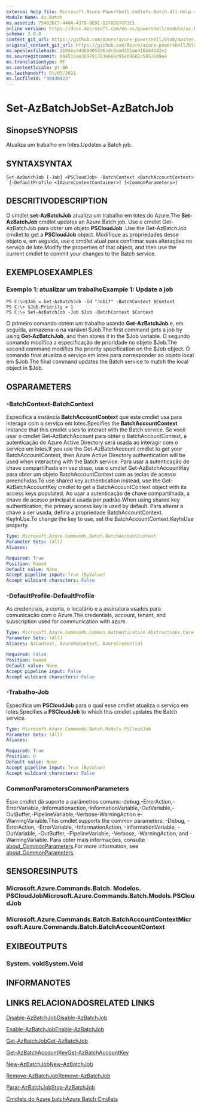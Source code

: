 ```yaml
---
external help file: Microsoft.Azure.PowerShell.Cmdlets.Batch.dll-Help.xml
Module Name: Az.Batch
ms.assetid: 75483BC7-440A-437B-9EDE-D270D87CF3C5
online version: https://docs.microsoft.com/en-us/powershell/module/az.batch/set-azbatchjob
schema: 2.0.0
content_git_url: https://github.com/Azure/azure-powershell/blob/master/src/Batch/Batch/help/Set-AzBatchJob.md
original_content_git_url: https://github.com/Azure/azure-powershell/blob/master/src/Batch/Batch/help/Set-AzBatchJob.md
ms.openlocfilehash: 1104eed4d60405226cdc6dad351ae418b84142e2
ms.sourcegitcommit: 68451baa389791703e666d95469602c5652609ee
ms.translationtype: MT
ms.contentlocale: pt-BR
ms.lasthandoff: 01/05/2021
ms.locfileid: "98430423"
---
```

# <span data-ttu-id="4df08-101">Set-AzBatchJob</span><span class="sxs-lookup"><span data-stu-id="4df08-101">Set-AzBatchJob</span></span>

## <span data-ttu-id="4df08-102">Sinopse</span><span class="sxs-lookup"><span data-stu-id="4df08-102">SYNOPSIS</span></span>
<span data-ttu-id="4df08-103">Atualiza um trabalho em lotes.</span><span class="sxs-lookup"><span data-stu-id="4df08-103">Updates a Batch job.</span></span>

## <span data-ttu-id="4df08-104">SYNTAX</span><span class="sxs-lookup"><span data-stu-id="4df08-104">SYNTAX</span></span>

```
Set-AzBatchJob [-Job] <PSCloudJob> -BatchContext <BatchAccountContext>
 [-DefaultProfile <IAzureContextContainer>] [<CommonParameters>]
```

## <span data-ttu-id="4df08-105">DESCRITIVO</span><span class="sxs-lookup"><span data-stu-id="4df08-105">DESCRIPTION</span></span>
<span data-ttu-id="4df08-106">O cmdlet **set-AzBatchJob** atualiza um trabalho em lotes do Azure.</span><span class="sxs-lookup"><span data-stu-id="4df08-106">The **Set-AzBatchJob** cmdlet updates an Azure Batch job.</span></span>
<span data-ttu-id="4df08-107">Use o cmdlet Get-AzBatchJob para obter um objeto **PSCloudJob** .</span><span class="sxs-lookup"><span data-stu-id="4df08-107">Use the Get-AzBatchJob cmdlet to get a **PSCloudJob** object.</span></span>
<span data-ttu-id="4df08-108">Modifique as propriedades desse objeto e, em seguida, use o cmdlet atual para confirmar suas alterações no serviço de lote.</span><span class="sxs-lookup"><span data-stu-id="4df08-108">Modify the properties of that object, and then use the current cmdlet to commit your changes to the Batch service.</span></span>

## <span data-ttu-id="4df08-109">EXEMPLOS</span><span class="sxs-lookup"><span data-stu-id="4df08-109">EXAMPLES</span></span>

### <span data-ttu-id="4df08-110">Exemplo 1: atualizar um trabalho</span><span class="sxs-lookup"><span data-stu-id="4df08-110">Example 1: Update a job</span></span>
```
PS C:\>$Job = Get-AzBatchJob -Id "Job17" -BatchContext $Context
PS C:\> $Job.Priority = 1
PS C:\> Set-AzBatchJob -Job $Job -BatchContext $Context
```

<span data-ttu-id="4df08-111">O primeiro comando obtém um trabalho usando **Get-AzBatchJob** e, em seguida, armazena-o na variável $Job.</span><span class="sxs-lookup"><span data-stu-id="4df08-111">The first command gets a job by using **Get-AzBatchJob**, and then stores it in the $Job variable.</span></span>
<span data-ttu-id="4df08-112">O segundo comando modifica a especificação de prioridade no objeto $Job.</span><span class="sxs-lookup"><span data-stu-id="4df08-112">The second command modifies the priority specification on the $Job object.</span></span>
<span data-ttu-id="4df08-113">O comando final atualiza o serviço em lotes para corresponder ao objeto local em $Job.</span><span class="sxs-lookup"><span data-stu-id="4df08-113">The final command updates the Batch service to match the local object in $Job.</span></span>

## <span data-ttu-id="4df08-114">OS</span><span class="sxs-lookup"><span data-stu-id="4df08-114">PARAMETERS</span></span>

### <span data-ttu-id="4df08-115">-BatchContext</span><span class="sxs-lookup"><span data-stu-id="4df08-115">-BatchContext</span></span>
<span data-ttu-id="4df08-116">Especifica a instância **BatchAccountContext** que este cmdlet usa para interagir com o serviço em lotes.</span><span class="sxs-lookup"><span data-stu-id="4df08-116">Specifies the **BatchAccountContext** instance that this cmdlet uses to interact with the Batch service.</span></span>
<span data-ttu-id="4df08-117">Se você usar o cmdlet Get-AzBatchAccount para obter o BatchAccountContext, a autenticação do Azure Active Directory será usada ao interagir com o serviço em lotes.</span><span class="sxs-lookup"><span data-stu-id="4df08-117">If you use the Get-AzBatchAccount cmdlet to get your BatchAccountContext, then Azure Active Directory authentication will be used when interacting with the Batch service.</span></span> <span data-ttu-id="4df08-118">Para usar a autenticação de chave compartilhada em vez disso, use o cmdlet Get-AzBatchAccountKey para obter um objeto BatchAccountContext com as teclas de acesso preenchidas.</span><span class="sxs-lookup"><span data-stu-id="4df08-118">To use shared key authentication instead, use the Get-AzBatchAccountKey cmdlet to get a BatchAccountContext object with its access keys populated.</span></span> <span data-ttu-id="4df08-119">Ao usar a autenticação de chave compartilhada, a chave de acesso principal é usada por padrão.</span><span class="sxs-lookup"><span data-stu-id="4df08-119">When using shared key authentication, the primary access key is used by default.</span></span> <span data-ttu-id="4df08-120">Para alterar a chave a ser usada, defina a propriedade BatchAccountContext. KeyInUse.</span><span class="sxs-lookup"><span data-stu-id="4df08-120">To change the key to use, set the BatchAccountContext.KeyInUse property.</span></span>

```yaml
Type: Microsoft.Azure.Commands.Batch.BatchAccountContext
Parameter Sets: (All)
Aliases:

Required: True
Position: Named
Default value: None
Accept pipeline input: True (ByValue)
Accept wildcard characters: False
```

### <span data-ttu-id="4df08-121">-DefaultProfile</span><span class="sxs-lookup"><span data-stu-id="4df08-121">-DefaultProfile</span></span>
<span data-ttu-id="4df08-122">As credenciais, a conta, o locatário e a assinatura usados para comunicação com o Azure.</span><span class="sxs-lookup"><span data-stu-id="4df08-122">The credentials, account, tenant, and subscription used for communication with azure.</span></span>

```yaml
Type: Microsoft.Azure.Commands.Common.Authentication.Abstractions.Core.IAzureContextContainer
Parameter Sets: (All)
Aliases: AzContext, AzureRmContext, AzureCredential

Required: False
Position: Named
Default value: None
Accept pipeline input: False
Accept wildcard characters: False
```

### <span data-ttu-id="4df08-123">-Trabalho</span><span class="sxs-lookup"><span data-stu-id="4df08-123">-Job</span></span>
<span data-ttu-id="4df08-124">Especifica um **PSCloudJob** para o qual esse cmdlet atualiza o serviço em lotes.</span><span class="sxs-lookup"><span data-stu-id="4df08-124">Specifies a **PSCloudJob** to which this cmdlet updates the Batch service.</span></span>

```yaml
Type: Microsoft.Azure.Commands.Batch.Models.PSCloudJob
Parameter Sets: (All)
Aliases:

Required: True
Position: 0
Default value: None
Accept pipeline input: True (ByValue)
Accept wildcard characters: False
```

### <span data-ttu-id="4df08-125">CommonParameters</span><span class="sxs-lookup"><span data-stu-id="4df08-125">CommonParameters</span></span>
<span data-ttu-id="4df08-126">Esse cmdlet dá suporte a parâmetros comuns:-debug,-ErrorAction,-ErrorVariable,-Informationaction,-InformationVariable,-OutVariable,-OutBuffer,-PipelineVariable,-Verbose-WarningAction e-WarningVariable.</span><span class="sxs-lookup"><span data-stu-id="4df08-126">This cmdlet supports the common parameters: -Debug, -ErrorAction, -ErrorVariable, -InformationAction, -InformationVariable, -OutVariable, -OutBuffer, -PipelineVariable, -Verbose, -WarningAction, and -WarningVariable.</span></span> <span data-ttu-id="4df08-127">Para obter mais informações, consulte [about_CommonParameters](http://go.microsoft.com/fwlink/?LinkID=113216).</span><span class="sxs-lookup"><span data-stu-id="4df08-127">For more information, see [about_CommonParameters](http://go.microsoft.com/fwlink/?LinkID=113216).</span></span>

## <span data-ttu-id="4df08-128">SENSORES</span><span class="sxs-lookup"><span data-stu-id="4df08-128">INPUTS</span></span>

### <span data-ttu-id="4df08-129">Microsoft.Azure.Commands.Batch. Modelos. PSCloudJob</span><span class="sxs-lookup"><span data-stu-id="4df08-129">Microsoft.Azure.Commands.Batch.Models.PSCloudJob</span></span>

### <span data-ttu-id="4df08-130">Microsoft.Azure.Commands.Batch.BatchAccountContext</span><span class="sxs-lookup"><span data-stu-id="4df08-130">Microsoft.Azure.Commands.Batch.BatchAccountContext</span></span>

## <span data-ttu-id="4df08-131">EXIBE</span><span class="sxs-lookup"><span data-stu-id="4df08-131">OUTPUTS</span></span>

### <span data-ttu-id="4df08-132">System. void</span><span class="sxs-lookup"><span data-stu-id="4df08-132">System.Void</span></span>

## <span data-ttu-id="4df08-133">INFORMA</span><span class="sxs-lookup"><span data-stu-id="4df08-133">NOTES</span></span>

## <span data-ttu-id="4df08-134">LINKS RELACIONADOS</span><span class="sxs-lookup"><span data-stu-id="4df08-134">RELATED LINKS</span></span>

[<span data-ttu-id="4df08-135">Disable-AzBatchJob</span><span class="sxs-lookup"><span data-stu-id="4df08-135">Disable-AzBatchJob</span></span>](./Disable-AzBatchJob.md)

[<span data-ttu-id="4df08-136">Enable-AzBatchJob</span><span class="sxs-lookup"><span data-stu-id="4df08-136">Enable-AzBatchJob</span></span>](./Enable-AzBatchJob.md)

[<span data-ttu-id="4df08-137">Get-AzBatchJob</span><span class="sxs-lookup"><span data-stu-id="4df08-137">Get-AzBatchJob</span></span>](./Get-AzBatchJob.md)

[<span data-ttu-id="4df08-138">Get-AzBatchAccountKey</span><span class="sxs-lookup"><span data-stu-id="4df08-138">Get-AzBatchAccountKey</span></span>](./Get-AzBatchAccountKey.md)

[<span data-ttu-id="4df08-139">New-AzBatchJob</span><span class="sxs-lookup"><span data-stu-id="4df08-139">New-AzBatchJob</span></span>](./New-AzBatchJob.md)

[<span data-ttu-id="4df08-140">Remove-AzBatchJob</span><span class="sxs-lookup"><span data-stu-id="4df08-140">Remove-AzBatchJob</span></span>](./Remove-AzBatchJob.md)

[<span data-ttu-id="4df08-141">Parar-AzBatchJob</span><span class="sxs-lookup"><span data-stu-id="4df08-141">Stop-AzBatchJob</span></span>](./Stop-AzBatchJob.md)

[<span data-ttu-id="4df08-142">Cmdlets do Azure batch</span><span class="sxs-lookup"><span data-stu-id="4df08-142">Azure Batch Cmdlets</span></span>](/powershell/module/Az.Batch/)
